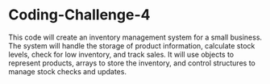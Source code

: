 # Coding-Challenge-4

This code will create an inventory management system for a small business. The system will handle the storage of product information, calculate stock levels, check for low inventory, and track sales. It will use objects to represent products, arrays to store the inventory, and control structures to manage stock checks and updates.
